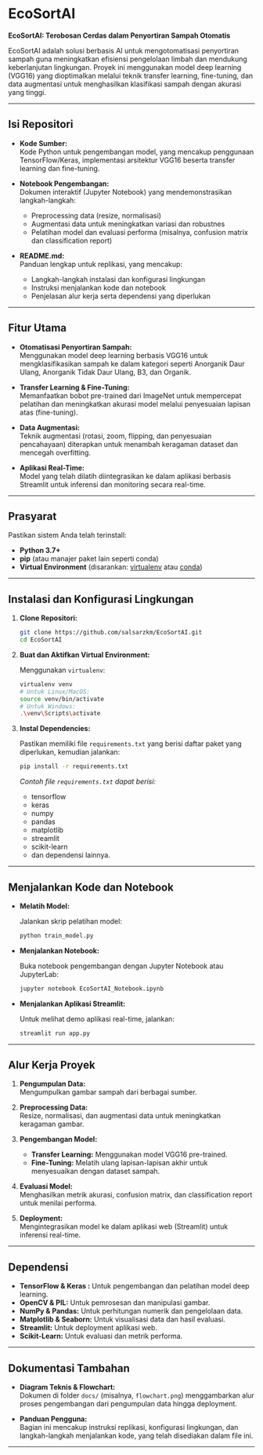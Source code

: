 # EcoSortAI

**EcoSortAI: Terobosan Cerdas dalam Penyortiran Sampah Otomatis**

EcoSortAI adalah solusi berbasis AI untuk mengotomatisasi penyortiran sampah guna meningkatkan efisiensi pengelolaan limbah dan mendukung keberlanjutan lingkungan. Proyek ini menggunakan model deep learning (VGG16) yang dioptimalkan melalui teknik transfer learning, fine-tuning, dan data augmentasi untuk menghasilkan klasifikasi sampah dengan akurasi yang tinggi.

---

## Isi Repositori

- **Kode Sumber:**  
  Kode Python untuk pengembangan model, yang mencakup penggunaan TensorFlow/Keras, implementasi arsitektur VGG16 beserta transfer learning dan fine-tuning.

- **Notebook Pengembangan:**  
  Dokumen interaktif (Jupyter Notebook) yang mendemonstrasikan langkah-langkah:
  - Preprocessing data (resize, normalisasi)
  - Augmentasi data untuk meningkatkan variasi dan robustnes
  - Pelatihan model dan evaluasi performa (misalnya, confusion matrix dan classification report)

- **README.md:**  
  Panduan lengkap untuk replikasi, yang mencakup:
  - Langkah-langkah instalasi dan konfigurasi lingkungan
  - Instruksi menjalankan kode dan notebook
  - Penjelasan alur kerja serta dependensi yang diperlukan

---

## Fitur Utama

- **Otomatisasi Penyortiran Sampah:**  
  Menggunakan model deep learning berbasis VGG16 untuk mengklasifikasikan sampah ke dalam kategori seperti Anorganik Daur Ulang, Anorganik Tidak Daur Ulang, B3, dan Organik.

- **Transfer Learning & Fine-Tuning:**  
  Memanfaatkan bobot pre-trained dari ImageNet untuk mempercepat pelatihan dan meningkatkan akurasi model melalui penyesuaian lapisan atas (fine-tuning).

- **Data Augmentasi:**  
  Teknik augmentasi (rotasi, zoom, flipping, dan penyesuaian pencahayaan) diterapkan untuk menambah keragaman dataset dan mencegah overfitting.

- **Aplikasi Real-Time:**  
  Model yang telah dilatih diintegrasikan ke dalam aplikasi berbasis Streamlit untuk inferensi dan monitoring secara real-time.

---

## Prasyarat

Pastikan sistem Anda telah terinstall:

- **Python 3.7+**
- **pip** (atau manajer paket lain seperti conda)
- **Virtual Environment** (disarankan: [virtualenv](https://pypi.org/project/virtualenv/) atau [conda](https://docs.conda.io/projects/conda/en/latest/))

---

## Instalasi dan Konfigurasi Lingkungan

1. **Clone Repositori:**

   ```bash
   git clone https://github.com/salsarzkm/EcoSortAI.git
   cd EcoSortAI
   ```

2. **Buat dan Aktifkan Virtual Environment:**

   Menggunakan `virtualenv`:
   
   ```bash
   virtualenv venv
   # Untuk Linux/MacOS:
   source venv/bin/activate
   # Untuk Windows:
   .\venv\Scripts\activate
   ```

3. **Instal Dependencies:**

   Pastikan memiliki file `requirements.txt` yang berisi daftar paket yang diperlukan, kemudian jalankan:

   ```bash
   pip install -r requirements.txt
   ```

   _Contoh file `requirements.txt` dapat berisi:_
   - tensorflow
   - keras
   - numpy
   - pandas
   - matplotlib
   - streamlit
   - scikit-learn
   - dan dependensi lainnya.

---

## Menjalankan Kode dan Notebook

- **Melatih Model:**

  Jalankan skrip pelatihan model:

  ```bash
  python train_model.py
  ```

- **Menjalankan Notebook:**

  Buka notebook pengembangan dengan Jupyter Notebook atau JupyterLab:

  ```bash
  jupyter notebook EcoSortAI_Notebook.ipynb
  ```

- **Menjalankan Aplikasi Streamlit:**

  Untuk melihat demo aplikasi real-time, jalankan:

  ```bash
  streamlit run app.py
  ```

---

## Alur Kerja Proyek

1. **Pengumpulan Data:**  
   Mengumpulkan gambar sampah dari berbagai sumber.

2. **Preprocessing Data:**  
   Resize, normalisasi, dan augmentasi data untuk meningkatkan keragaman gambar.

3. **Pengembangan Model:**
   - **Transfer Learning:** Menggunakan model VGG16 pre-trained.
   - **Fine-Tuning:** Melatih ulang lapisan-lapisan akhir untuk menyesuaikan dengan dataset sampah.
   
4. **Evaluasi Model:**  
   Menghasilkan metrik akurasi, confusion matrix, dan classification report untuk menilai performa.

5. **Deployment:**  
   Mengintegrasikan model ke dalam aplikasi web (Streamlit) untuk inferensi real-time.

---

## Dependensi

- **TensorFlow & Keras :** Untuk pengembangan dan pelatihan model deep learning.
- **OpenCV & PIL:** Untuk pemrosesan dan manipulasi gambar.
- **NumPy & Pandas:** Untuk perhitungan numerik dan pengelolaan data.
- **Matplotlib & Seaborn:** Untuk visualisasi data dan hasil evaluasi.
- **Streamlit:** Untuk deployment aplikasi web.
- **Scikit-Learn:** Untuk evaluasi dan metrik performa.

---

## Dokumentasi Tambahan

- **Diagram Teknis & Flowchart:**  
  Dokumen di folder `docs/` (misalnya, `flowchart.png`) menggambarkan alur proses pengembangan dari pengumpulan data hingga deployment.

- **Panduan Pengguna:**  
  Bagian ini mencakup instruksi replikasi, konfigurasi lingkungan, dan langkah-langkah menjalankan kode, yang telah disediakan dalam file ini.

---
